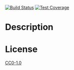 <!-- Markdown Docs: -->
<!-- https://guides.github.com/features/mastering-markdown/#GitHub-flavored-markdown -->
<!-- https://daringfireball.net/projects/markdown/basics -->
<!-- https://daringfireball.net/projects/markdown/syntax -->

<!-- [![NPM Version][npm-image]][npm-url] -->
<!-- [![NPM Downloads][downloads-image]][downloads-url] -->
<!-- [![Node.js Version][node-version-image]][node-version-url] -->
[![Build Status][travis-image]][travis-url]
[![Test Coverage][coveralls-image]][coveralls-url]

# Description

# License

[CC0-1.0](LICENSE)

[npm-image]: https://img.shields.io/npm/v/run-script.svg
[npm-url]: https://npmjs.org/package/run-script
[node-version-image]: https://img.shields.io/node/v/run-script.svg
[node-version-url]: https://nodejs.org/en/download/
[travis-image]: https://travis-ci.org/NikolayMakhonin/run-script.svg
[travis-url]: https://travis-ci.org/NikolayMakhonin/run-script
[coveralls-image]: https://coveralls.io/repos/github/NikolayMakhonin/run-script/badge.svg
[coveralls-url]: https://coveralls.io/github/NikolayMakhonin/run-script
[downloads-image]: https://img.shields.io/npm/dm/run-script.svg
[downloads-url]: https://npmjs.org/package/run-script
[npm-url]: https://npmjs.org/package/run-script

